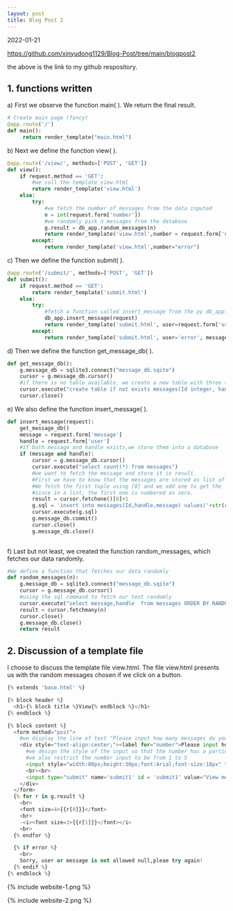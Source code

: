 ```yaml
---
layout: post
title: Blog Post 2
---
```




2022-01-21

https://github.com/xinyudong1129/Blog-Post/tree/main/blogpost2

the above is the link to my github respository. 


## 1. functions written

a) First we observe the function main( ). We return the final result.

```python
# Create main page (fancy)
@app.route('/')
def main():
     return render_template("main.html")

```

b) Next we define the function view( ).

```python
@app.route('/view/', methods=['POST', 'GET'])
def view():
    if request.method == 'GET':
        #we call the template view.html
        return render_template('view.html')
    else:
        try:
            #we fetch the number of messages from the data inputed
            n = int(request.form['number'])
            #we randomly pick n messages from the database
            g.result = db_app.random_messages(n)
            return render_template('view.html',number = request.form['number'])
        except:
            return render_template('view.html',number="error")
```

c) Then we define the function submit( ).

```python
@app.route('/submit/', methods=['POST', 'GET'])
def submit():
    if request.method == 'GET':
        return render_template('submit.html')
    else:
        try:
            #fetch a function called insert_message from the py db_app. This we will discuss in later parts of this blog post.
            db_app.insert_message(request)
            return render_template('submit.html', user=request.form['user'], message=request.form['message'])
        except:
            return render_template('submit.html', user='error', message='error')

```
d) Then we define the function get_message_db( ).

```python
def get_message_db():
    g.message_db = sqlite3.connect("message_db.sqite") 
    cursor = g.message_db.cursor()
    #if there is no table available, we create a new table with three types of variables: Id as an integer, handle as text, and message as text.
    cursor.execute("create table if not exists messages(Id integer, handle text, message text)")
    cursor.close()
```

e) We also define the function insert_message( ).

```python
def insert_message(request):
    get_message_db()
    message = request.form['message']
    handle = request.form['user']
    #if both message and handle exists,we store them into a database
    if (message and handle):
        cursor = g.message_db.cursor()
        cursor.execute("select count(*) from messages")
        #we want to fetch the message and store it in result.
        #First we have to know that the messages are stored as list of tuples in the database.
        #We fetch the first tuple using [0] and we add one to get the 'true' number, 
        #since in a list, the first one is numbered as zero.
        result = cursor.fetchone()[0]+1
        g.sql = 'insert into messages(Id,handle,message) values('+str(result)+',"'+handle+'","'+message+'")'
        cursor.execute(g.sql)
        g.message_db.commit()
        cursor.close()
        g.message_db.close()
    
```
f) Last but not least, we created the function random_messages, which fetches our data randomly.

```python
#We define a function that fetches our data randomly 
def random_messages(n):
    g.message_db = sqlite3.connect("message_db.sqite") 
    cursor = g.message_db.cursor()
    #using the sql command to fetch our text randomly
    cursor.execute("select message,handle  from messages ORDER BY RANDOM()") 
    result = cursor.fetchmany(n)
    cursor.close()
    g.message_db.close()
    return result
```
## 2. Discussion of a template file

I choose to discuss the template file view.html. The file view.html presents us with the random messages chosen if we click on a button. 

```python
{% extends 'base.html' %}

{% block header %}
  <h1>{% block title %}View{% endblock %}</h1>
{% endblock %}

{% block content %}
  <form method="post">
    #we display the line of text "Please input how many messages do you want to view (1-5)?" on the website.
    <div style="text-align:center;"><label for="number">Please input how many messages do you want to view(1-5)?</label>
      #we design the style of the input so that the number has a particular size #and is in Arial
      #we also restrict the number input to be from 1 to 5
      <input style="width:80px;height:30px;font:Arial;font-size:18px" type=number name="number" id="number" placeholder="1 to 5" step="1"> 
      <br><br>
      <input type="submit" name='submit1' id = 'submit1' value="View messages">
    </div>
  </form>
  {% for r in g.result %}
    <br>
    <font size=4>{{r[0]}}</font>
    <br>
    -<i><font size=3>{{r[1]}}</font></i>
    <br>
  {% endfor %}

  {% if error %}
    <br>
    Sorry, user or message is not allowed null,pleae try again!
  {% endif %}
{% endblock %}

```

{% include website-1.png %}

{% include website-2.png %}